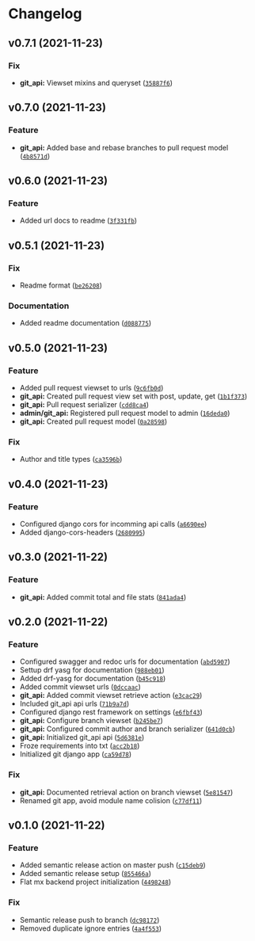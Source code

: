 # Changelog

<!--next-version-placeholder-->

## v0.7.1 (2021-11-23)
### Fix
* **git_api:** Viewset mixins and queryset ([`35887f6`](https://github.com/lalish99/flat-mx-backend-interview-test/commit/35887f6bd744afca7c3fc909e13f11181f9acb12))

## v0.7.0 (2021-11-23)
### Feature
* **git_api:** Added base and rebase branches to pull request model ([`4b8571d`](https://github.com/lalish99/flat-mx-backend-interview-test/commit/4b8571db753ff3949bf437c918b157549a3024c1))

## v0.6.0 (2021-11-23)
### Feature
* Added url docs to readme ([`3f331fb`](https://github.com/lalish99/flat-mx-backend-interview-test/commit/3f331fb4fbb78381f9bbc83c5c94d4638be91645))

## v0.5.1 (2021-11-23)
### Fix
* Readme format ([`be26208`](https://github.com/lalish99/flat-mx-backend-interview-test/commit/be2620885bb5ffc30e4fa2ee3a9d9e0a82f6486f))

### Documentation
* Added readme documentation ([`d088775`](https://github.com/lalish99/flat-mx-backend-interview-test/commit/d0887756c003caf53f4a11959c33e4790be3a3d3))

## v0.5.0 (2021-11-23)
### Feature
* Added pull request viewset to urls ([`9c6fb0d`](https://github.com/lalish99/flat-mx-backend-interview-test/commit/9c6fb0dae0c9680b56addeb444b7d9e934100167))
* **git_api:** Created pull request view set with post, update, get ([`1b1f373`](https://github.com/lalish99/flat-mx-backend-interview-test/commit/1b1f3732e5296fcf0578e5247a3cc33fc1106c2a))
* **git_api:** Pull request serializer ([`cdd8ca4`](https://github.com/lalish99/flat-mx-backend-interview-test/commit/cdd8ca427462696db892470d2f43ceff4ec07a0c))
* **admin/git_api:** Registered pull request model to admin ([`16deda0`](https://github.com/lalish99/flat-mx-backend-interview-test/commit/16deda0859ac72caa940c0ae30210ab013be3f54))
* **git_api:** Created pull request model ([`0a28598`](https://github.com/lalish99/flat-mx-backend-interview-test/commit/0a285985d03437e06c66eaadcb07437a868a4448))

### Fix
* Author and title types ([`ca3596b`](https://github.com/lalish99/flat-mx-backend-interview-test/commit/ca3596bb5b234ada7d9a0c5be9412709d74e2893))

## v0.4.0 (2021-11-23)
### Feature
* Configured django cors for incomming api calls ([`a6690ee`](https://github.com/lalish99/flat-mx-backend-interview-test/commit/a6690eeeb3891d2e63d4b82623a41608e58d7205))
* Added django-cors-headers ([`2680995`](https://github.com/lalish99/flat-mx-backend-interview-test/commit/2680995f236f4a9a9a4347fdd30b6603f2254372))

## v0.3.0 (2021-11-22)
### Feature
* **git_api:** Added commit total and file stats ([`841ada4`](https://github.com/lalish99/flat-mx-backend-interview-test/commit/841ada46fdeb37877947197e0a984f03b8a98264))

## v0.2.0 (2021-11-22)
### Feature
* Configured swagger and redoc urls for documentation ([`abd5907`](https://github.com/lalish99/flat-mx-backend-interview-test/commit/abd59072196829a65368f4750bf62c014741a9f9))
* Settup drf yasg for documentation ([`988eb01`](https://github.com/lalish99/flat-mx-backend-interview-test/commit/988eb016afe005907110f568844de7712ac41a87))
* Added drf-yasg for documentation ([`b45c918`](https://github.com/lalish99/flat-mx-backend-interview-test/commit/b45c918a38b53bd7ef0eb02eedbacbb16775be72))
* Added commit viewset urls ([`0dccaac`](https://github.com/lalish99/flat-mx-backend-interview-test/commit/0dccaac081c4e44b5a3e2de6a5c51024438bb7c1))
* **git_api:** Added commit viewset retrieve action ([`e3cac29`](https://github.com/lalish99/flat-mx-backend-interview-test/commit/e3cac29abf9d0684e2a084c6e9c13fbe9da404a0))
* Included git_api api urls ([`71b9a7d`](https://github.com/lalish99/flat-mx-backend-interview-test/commit/71b9a7dbafcab3636adb3e30eef22b1a6afb5534))
* Configured django rest framework on settings ([`e6fbf43`](https://github.com/lalish99/flat-mx-backend-interview-test/commit/e6fbf4354e83c37481a70c527dfd3fe3b4f528b2))
* **git_api:** Configure branch viewset ([`b245be7`](https://github.com/lalish99/flat-mx-backend-interview-test/commit/b245be758fc06f39e0c39ae4eaa58b30c77b3ae3))
* **git_api:** Configured commit author and branch serializer ([`641d0cb`](https://github.com/lalish99/flat-mx-backend-interview-test/commit/641d0cba3df3007a2daf9ecf58bdb2e31592604e))
* **git_api:** Initialized git_api api ([`5d6381e`](https://github.com/lalish99/flat-mx-backend-interview-test/commit/5d6381eaf7d3515a9dd7ba8dac734fbe8eac5703))
* Froze requirements into txt ([`acc2b18`](https://github.com/lalish99/flat-mx-backend-interview-test/commit/acc2b186beac6562a540a52167403373af6c7c1a))
* Initialized git django app ([`ca59d78`](https://github.com/lalish99/flat-mx-backend-interview-test/commit/ca59d788ec1fc1dbc21b939a631ed83bd8bca5a3))

### Fix
* **git_api:** Documented retrieval action on branch viewset ([`5e81547`](https://github.com/lalish99/flat-mx-backend-interview-test/commit/5e81547856c3217bc5302509b0def92ab86a2c68))
* Renamed git app, avoid module name colision ([`c77df11`](https://github.com/lalish99/flat-mx-backend-interview-test/commit/c77df11707b976e520813ce7f84f8ad1293fb56a))

## v0.1.0 (2021-11-22)
### Feature
* Added semantic release action on master push ([`c15deb9`](https://github.com/lalish99/flat-mx-backend-interview-test/commit/c15deb980a1781e5728da8d6add6c722dd1fb3b4))
* Added semantic release setup ([`855466a`](https://github.com/lalish99/flat-mx-backend-interview-test/commit/855466a37eb8e552d6fc9c262777ab75100c1fa5))
* Flat mx backend project initialization ([`4498248`](https://github.com/lalish99/flat-mx-backend-interview-test/commit/449824842f45bb8bcd8fe2031681c38515af2c9c))

### Fix
* Semantic release push to branch ([`dc98172`](https://github.com/lalish99/flat-mx-backend-interview-test/commit/dc9817242b9f9ecd113c6ec2f4e70f5ed304d509))
* Removed duplicate ignore entries ([`4a4f553`](https://github.com/lalish99/flat-mx-backend-interview-test/commit/4a4f5534a2acbae776bca338dac5904bd5c0ce2c))

